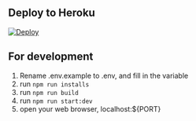 ## Deploy to Heroku
[![Deploy](https://www.herokucdn.com/deploy/button.svg)](https://heroku.com/deploy?template=https://github.com/nexmo-se/e2e-media-encryption)

## For development
1. Rename .env.example to .env, and fill in the variable
2. run `npm run installs`
3. run `npm run build`
4. run `npm run start:dev`
5. open your web browser, localhost:${PORT}
